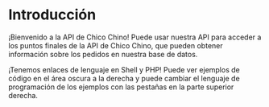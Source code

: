 # Introducción

¡Bienvenido a la API de Chico Chino! Puede usar nuestra API para acceder a los puntos finales de la API de Chico Chino, que pueden obtener información sobre los pedidos en nuestra base de datos.

¡Tenemos enlaces de lenguaje en Shell y PHP! Puede ver ejemplos de código en el área oscura a la derecha y puede cambiar el lenguaje de programación de los ejemplos con las pestañas en la parte superior derecha.